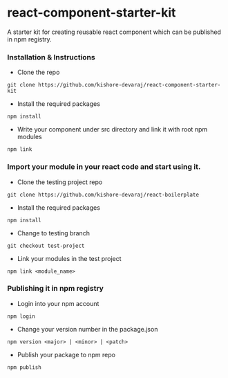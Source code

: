 # react-component-starter-kit
A starter kit for creating reusable react component which can be published in npm registry.

### Installation & Instructions
- Clone the repo
```
git clone https://github.com/kishore-devaraj/react-component-starter-kit
```

- Install the required packages
```
npm install
```

- Write your component under src directory and link it with root npm modules
```
npm link
```


### Import your module in your react code and start using it.
- Clone the testing project repo
```
git clone https://github.com/kishore-devaraj/react-boilerplate
```
- Install the required packages
```
npm install
```
- Change to testing branch
```
git checkout test-project
```
- Link your modules in the test project
```
npm link <module_name>
```



### Publishing it in npm registry
- Login into your npm account
```
npm login
```
- Change your version number in the package.json
```
npm version <major> | <minor> | <patch>
```

- Publish your package to npm repo
```
npm publish
```
